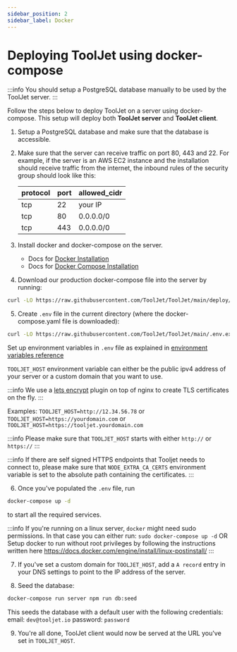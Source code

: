 ```yaml
---
sidebar_position: 2
sidebar_label: Docker
---
```


# Deploying ToolJet using docker-compose

:::info
You should setup a PostgreSQL database manually to be used by the ToolJet server.
:::

Follow the steps below to deploy ToolJet on a server using docker-compose. This setup will deploy both **ToolJet server** and **ToolJet client**.

1. Setup a PostgreSQL database and make sure that the database is accessible.

2. Make sure that the server can receive traffic on port 80, 443 and 22. 
   For example, if the server is an AWS EC2 instance and the installation should receive traffic from the internet, the inbound rules of the security group should look like this:

   | protocol | port | allowed_cidr |
   | -------- | ---- | ------------ |
   | tcp      | 22   | your IP      |
   | tcp      | 80   | 0.0.0.0/0    |
   | tcp      | 443  | 0.0.0.0/0    |

3. Install docker and docker-compose on the server.
   - Docs for [Docker Installation](https://docs.docker.com/engine/install/)
   - Docs for [Docker Compose Installation](https://docs.docker.com/compose/install/)

4. Download our production docker-compose file into the server by running:

```bash
curl -LO https://raw.githubusercontent.com/ToolJet/ToolJet/main/deploy/docker/docker-compose.yaml
```

5. Create `.env` file in the current directory (where the docker-compose.yaml file is downloaded):

```bash
curl -LO https://raw.githubusercontent.com/ToolJet/ToolJet/main/.env.example mv .env.example .env
```

Set up environment variables in `.env` file as explained in [environment variables reference](/docs/deployment/env-vars)

`TOOLJET_HOST` environment variable can either be the public ipv4 address of your server or a custom domain that you want to use.

:::info
We use a [lets encrypt](https://letsencrypt.org/) plugin on top of nginx to create TLS certificates on the fly.
:::

Examples:
`TOOLJET_HOST=http://12.34.56.78` or
`TOOLJET_HOST=https://yourdomain.com` or
`TOOLJET_HOST=https://tooljet.yourdomain.com`

:::info
Please make sure that `TOOLJET_HOST` starts with either `http://` or `https://`
:::

:::info
If there are self signed HTTPS endpoints that Tooljet needs to connect to, please make sure that `NODE_EXTRA_CA_CERTS` environment variable is set to the absolute path containing the certificates.
:::

6. Once you've populated the `.env` file, run

```bash
docker-compose up -d
```

to start all the required services.

:::info
If you're running on a linux server, `docker` might need sudo permissions. In that case you can either run:
`sudo docker-compose up -d`
OR
Setup docker to run without root privileges by following the instructions written here https://docs.docker.com/engine/install/linux-postinstall/
:::

7. If you've set a custom domain for `TOOLJET_HOST`, add a `A record` entry in your DNS settings to point to the IP address of the server.

8. Seed the database:

```bash
docker-compose run server npm run db:seed
```

This seeds the database with a default user with the following credentials:
email: `dev@tooljet.io`
password: `password`

9.  You're all done, ToolJet client would now be served at the URL you've set in `TOOLJET_HOST`.

